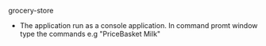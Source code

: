 grocery-store
* The application run as a console application. In command promt window type the commands e.g "PriceBasket Milk"
